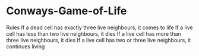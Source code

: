 # Conways-Game-of-Life

Rules
If a dead cell has exactly three live neighbours, it comes to life
If a live cell has less than two live neighbours, it dies
If a live cell has more than three live neighbours, it dies
If a live cell has two or three live neighbours, it continues living
